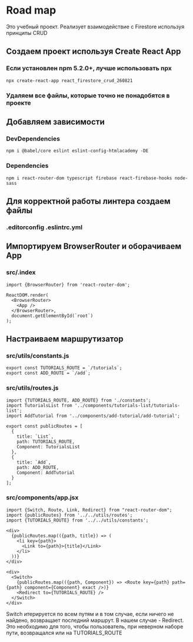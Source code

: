 # Road map

Это учебный проект. Реализует взаимодействие с Firestore используя принципы CRUD

## Создаем проект используя Create React App

  ### Если установлен npm 5.2.0+, лучше использовать npx
  
    npx create-react-app react_firestore_crud_260821

  ###  Удаляем все файлы, которые точно не понадобятся в проекте

## Добавляем зависимости

  ### DevDependencies
  
    npm i @babel/core eslint eslint-config-htmlacademy -DE

  ### Dependencies
  
    npm i react-router-dom typescript firebase react-firebase-hooks node-sass

## Для корректной работы линтера создаем файлы

  ### .editorconfig .eslintrc.yml

## Импортируем BrowserRouter и оборачиваем App

  ### src/.index

    import {BrowserRouter} from 'react-router-dom';

    ReactDOM.render(
      <BrowserRouter>
        <App />
      </BrowserRouter>,
      document.getElementById(`root`)
    );

## Настраиваем маршрутизатор

  ### src/utils/constants.js

    export const TUTORIALS_ROUTE = `/tutorials`;
    export const ADD_ROUTE = `/add`;

  ### src/utils/routes.js

    import {TUTORIALS_ROUTE, ADD_ROUTE} from './constants';
    import TutorialsList from '../components/tutorials-list/tutorials-list';
    import AddTutorial from '../components/add-tutorial/add-tutorial';

    export const publicRoutes = [
      {
        title: `List`,
        path: TUTORIALS_ROUTE,
        Component: TutorialsList
      },
      {
        title: `Add`,
        path: ADD_ROUTE,
        Component: AddTutorial
      }
    ];

  ### src/components/app.jsx

    import {Switch, Route, Link, Redirect} from "react-router-dom";
    import {publicRoutes} from '../../utils/routes';
    import {TUTORIALS_ROUTE} from '../../utils/constants';

    <div>
      {publicRoutes.map(({path, title}) => (
        <li key={path}>
          <Link to={path}>{title}</Link>
        </li>
      ))}
    </div>

    <div>
      <Switch>
        {publicRoutes.map(({path, Component}) => <Route key={path} path={path} component={Component} exact />)}
        <Redirect to={TUTORIALS_ROUTE} />
      </Switch>
    </div>

  Switch итерируется по всем путям и в том случае, если ничего не найдено, возвращает последний маршрут. В нашем случае - Redirect. Это необходимо для того, чтобы пользователь, при неверном наборе пути, возвращался или на TUTORIALS_ROUTE
